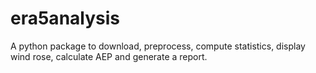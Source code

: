 # era5analysis
A python package to download, preprocess, compute statistics, display wind rose, calculate AEP and generate a report.
